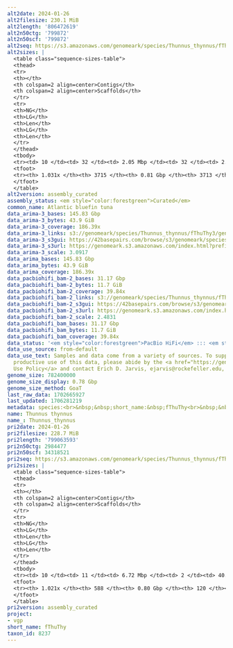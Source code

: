 ```yaml
---
alt2date: 2024-01-26
alt2filesize: 230.1 MiB
alt2length: '806472619'
alt2n50ctg: '799872'
alt2n50scf: '799872'
alt2seq: https://s3.amazonaws.com/genomeark/species/Thunnus_thynnus/fThuThy2/assembly_curated/fThuThy2.alt.cur.20240126.fasta.gz
alt2sizes: |
  <table class="sequence-sizes-table">
  <thead>
  <tr>
  <th></th>
  <th colspan=2 align=center>Contigs</th>
  <th colspan=2 align=center>Scaffolds</th>
  </tr>
  <tr>
  <th>NG</th>
  <th>LG</th>
  <th>Len</th>
  <th>LG</th>
  <th>Len</th>
  </tr>
  </thead>
  <tbody>
  <tr><td> 10 </td><td> 32 </td><td> 2.05 Mbp </td><td> 32 </td><td> 2.05 Mbp </td></tr><tr><td> 20 </td><td> 75 </td><td> 1.60 Mbp </td><td> 75 </td><td> 1.60 Mbp </td></tr><tr><td> 30 </td><td> 131 </td><td> 1.24 Mbp </td><td> 131 </td><td> 1.24 Mbp </td></tr><tr><td> 40 </td><td> 202 </td><td> 1.01 Mbp </td><td> 202 </td><td> 1.01 Mbp </td></tr><tr style="background-color:#cccccc;"><td> 50 </td><td> 291 </td><td> 0.80 Mbp </td><td> 291 </td><td> 0.80 Mbp </td></tr><tr><td> 60 </td><td> 400 </td><td> 0.63 Mbp </td><td> 400 </td><td> 0.63 Mbp </td></tr><tr><td> 70 </td><td> 544 </td><td> 467.19 Kbp </td><td> 544 </td><td> 467.19 Kbp </td></tr><tr><td> 80 </td><td> 745 </td><td> 325.55 Kbp </td><td> 745 </td><td> 325.55 Kbp </td></tr><tr><td> 90 </td><td> 1064 </td><td> 182.56 Kbp </td><td> 1064 </td><td> 182.56 Kbp </td></tr><tr><td> 100 </td><td> 2079 </td><td> 28.97 Kbp </td><td> 2077 </td><td> 29.03 Kbp </td></tr></tbody>
  <tfoot>
  <tr><th> 1.031x </th><th> 3715 </th><th> 0.81 Gbp </th><th> 3713 </th><th> 0.81 Gbp </th></tr>
  </tfoot>
  </table>
alt2version: assembly_curated
assembly_status: <em style="color:forestgreen">Curated</em>
common_name: Atlantic bluefin tuna
data_arima-3_bases: 145.83 Gbp
data_arima-3_bytes: 43.9 GiB
data_arima-3_coverage: 186.39x
data_arima-3_links: s3://genomeark/species/Thunnus_thynnus/fThuThy3/genomic_data/arima/<br>
data_arima-3_s3gui: https://42basepairs.com/browse/s3/genomeark/species/Thunnus_thynnus/fThuThy3/genomic_data/arima/
data_arima-3_s3url: https://genomeark.s3.amazonaws.com/index.html?prefix=species/Thunnus_thynnus/fThuThy3/genomic_data/arima/
data_arima-3_scale: 3.0917
data_arima_bases: 145.83 Gbp
data_arima_bytes: 43.9 GiB
data_arima_coverage: 186.39x
data_pacbiohifi_bam-2_bases: 31.17 Gbp
data_pacbiohifi_bam-2_bytes: 11.7 GiB
data_pacbiohifi_bam-2_coverage: 39.84x
data_pacbiohifi_bam-2_links: s3://genomeark/species/Thunnus_thynnus/fThuThy2/genomic_data/pacbio_hifi/<br>
data_pacbiohifi_bam-2_s3gui: https://42basepairs.com/browse/s3/genomeark/species/Thunnus_thynnus/fThuThy2/genomic_data/pacbio_hifi/
data_pacbiohifi_bam-2_s3url: https://genomeark.s3.amazonaws.com/index.html?prefix=species/Thunnus_thynnus/fThuThy2/genomic_data/pacbio_hifi/
data_pacbiohifi_bam-2_scale: 2.4831
data_pacbiohifi_bam_bases: 31.17 Gbp
data_pacbiohifi_bam_bytes: 11.7 GiB
data_pacbiohifi_bam_coverage: 39.84x
data_status: '<em style="color:forestgreen">PacBio HiFi</em> ::: <em style="color:forestgreen">Arima</em>'
data_use_source: from-default
data_use_text: Samples and data come from a variety of sources. To support fair and
  productive use of this data, please abide by the <a href="https://genome10k.soe.ucsc.edu/data-use-policies/">Data
  Use Policy</a> and contact Erich D. Jarvis, ejarvis@rockefeller.edu, with any questions.
genome_size: 782400000
genome_size_display: 0.78 Gbp
genome_size_method: GoaT
last_raw_data: 1702665927
last_updated: 1706281219
metadata: species:<br>&nbsp;&nbsp;short_name:&nbsp;fThuThy<br>&nbsp;&nbsp;name:&nbsp;Thunnus&nbsp;thynnus<br>&nbsp;&nbsp;taxon_id:&nbsp;8237<br>&nbsp;&nbsp;common_name:&nbsp;Atlantic&nbsp;bluefin&nbsp;tuna<br>&nbsp;&nbsp;order:<br>&nbsp;&nbsp;&nbsp;&nbsp;name:&nbsp;Perciformes<br>&nbsp;&nbsp;family:<br>&nbsp;&nbsp;&nbsp;&nbsp;name:&nbsp;Scombridae<br>&nbsp;&nbsp;individuals:<br>&nbsp;&nbsp;&nbsp;&nbsp;-&nbsp;short_name:&nbsp;fThuThy2<br>&nbsp;&nbsp;&nbsp;&nbsp;&nbsp;&nbsp;biosample_id:&nbsp;SAMEA111406335<br>&nbsp;&nbsp;&nbsp;&nbsp;&nbsp;&nbsp;sex:<br>&nbsp;&nbsp;&nbsp;&nbsp;-&nbsp;short_name:&nbsp;fThuThy3<br>&nbsp;&nbsp;&nbsp;&nbsp;&nbsp;&nbsp;biosample_id:&nbsp;SAMEA111406336<br>&nbsp;&nbsp;&nbsp;&nbsp;&nbsp;&nbsp;sex:<br>&nbsp;&nbsp;genome_size:&nbsp;782400000<br>&nbsp;&nbsp;genome_size_method:&nbsp;GoaT<br>&nbsp;&nbsp;project:&nbsp;[&nbsp;vgp&nbsp;]<br>
name: Thunnus thynnus
name_: Thunnus_thynnus
pri2date: 2024-01-26
pri2filesize: 228.7 MiB
pri2length: '799063593'
pri2n50ctg: 2984477
pri2n50scf: 34318521
pri2seq: https://s3.amazonaws.com/genomeark/species/Thunnus_thynnus/fThuThy2/assembly_curated/fThuThy2.pri.cur.20240126.fasta.gz
pri2sizes: |
  <table class="sequence-sizes-table">
  <thead>
  <tr>
  <th></th>
  <th colspan=2 align=center>Contigs</th>
  <th colspan=2 align=center>Scaffolds</th>
  </tr>
  <tr>
  <th>NG</th>
  <th>LG</th>
  <th>Len</th>
  <th>LG</th>
  <th>Len</th>
  </tr>
  </thead>
  <tbody>
  <tr><td> 10 </td><td> 11 </td><td> 6.72 Mbp </td><td> 2 </td><td> 40.88 Mbp </td></tr><tr><td> 20 </td><td> 24 </td><td> 5.58 Mbp </td><td> 4 </td><td> 37.85 Mbp </td></tr><tr><td> 30 </td><td> 39 </td><td> 4.62 Mbp </td><td> 7 </td><td> 35.69 Mbp </td></tr><tr><td> 40 </td><td> 57 </td><td> 3.79 Mbp </td><td> 9 </td><td> 35.45 Mbp </td></tr><tr style="background-color:#cccccc;"><td> 50 </td><td> 81 </td><td style="background-color:#88ff88;"> 2.98 Mbp </td><td> 11 </td><td style="background-color:#88ff88;"> 34.32 Mbp </td></tr><tr><td> 60 </td><td> 109 </td><td> 2.52 Mbp </td><td> 13 </td><td> 32.23 Mbp </td></tr><tr><td> 70 </td><td> 144 </td><td> 2.03 Mbp </td><td> 16 </td><td> 31.06 Mbp </td></tr><tr><td> 80 </td><td> 189 </td><td> 1.47 Mbp </td><td> 18 </td><td> 30.67 Mbp </td></tr><tr><td> 90 </td><td> 259 </td><td> 0.84 Mbp </td><td> 21 </td><td> 27.78 Mbp </td></tr><tr><td> 100 </td><td> 413 </td><td> 227.62 Kbp </td><td> 24 </td><td> 20.98 Mbp </td></tr></tbody>
  <tfoot>
  <tr><th> 1.021x </th><th> 588 </th><th> 0.80 Gbp </th><th> 120 </th><th> 0.80 Gbp </th></tr>
  </tfoot>
  </table>
pri2version: assembly_curated
project:
- vgp
short_name: fThuThy
taxon_id: 8237
---
```

